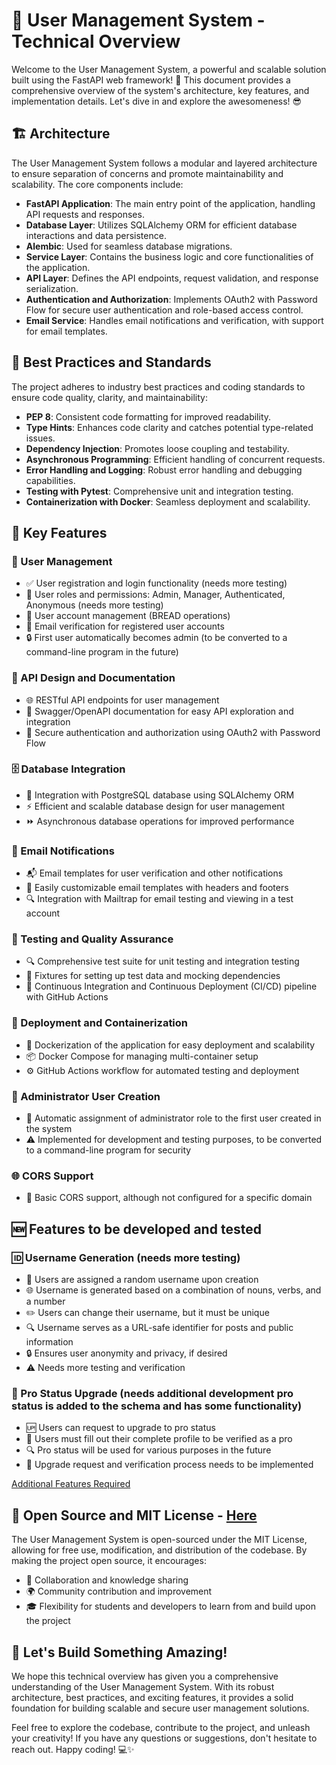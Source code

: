# 🚀 User Management System - Technical Overview

Welcome to the User Management System, a powerful and scalable solution built using the FastAPI web framework! 🌟 This document provides a comprehensive overview of the system's architecture, key features, and implementation details. Let's dive in and explore the awesomeness! 😎

## 🏗️ Architecture

The User Management System follows a modular and layered architecture to ensure separation of concerns and promote maintainability and scalability. The core components include:

- **FastAPI Application**: The main entry point of the application, handling API requests and responses.
- **Database Layer**: Utilizes SQLAlchemy ORM for efficient database interactions and data persistence.
- **Alembic**: Used for seamless database migrations.
- **Service Layer**: Contains the business logic and core functionalities of the application.
- **API Layer**: Defines the API endpoints, request validation, and response serialization.
- **Authentication and Authorization**: Implements OAuth2 with Password Flow for secure user authentication and role-based access control.
- **Email Service**: Handles email notifications and verification, with support for email templates.

## 💪 Best Practices and Standards

The project adheres to industry best practices and coding standards to ensure code quality, clarity, and maintainability:

- **PEP 8**: Consistent code formatting for improved readability.
- **Type Hints**: Enhances code clarity and catches potential type-related issues.
- **Dependency Injection**: Promotes loose coupling and testability.
- **Asynchronous Programming**: Efficient handling of concurrent requests.
- **Error Handling and Logging**: Robust error handling and debugging capabilities.
- **Testing with Pytest**: Comprehensive unit and integration testing.
- **Containerization with Docker**: Seamless deployment and scalability.

## 🌟 Key Features

### 👥 User Management

- ✅ User registration and login functionality (needs more testing)
- 🔑 User roles and permissions: Admin, Manager, Authenticated, Anonymous (needs more testing)
- 🍞 User account management (BREAD operations)
- 📧 Email verification for registered user accounts
- 🔒 First user automatically becomes admin (to be converted to a command-line program in the future)

### 📜 API Design and Documentation

- 🌐 RESTful API endpoints for user management
- 📝 Swagger/OpenAPI documentation for easy API exploration and integration
- 🔐 Secure authentication and authorization using OAuth2 with Password Flow

### 🗄️ Database Integration

- 🐘 Integration with PostgreSQL database using SQLAlchemy ORM
- ⚡ Efficient and scalable database design for user management
- ⏩ Asynchronous database operations for improved performance

### 📧 Email Notifications

- 📬 Email templates for user verification and other notifications
- 🎨 Easily customizable email templates with headers and footers
- 🔍 Integration with Mailtrap for email testing and viewing in a test account

### 🧪 Testing and Quality Assurance

- 🔍 Comprehensive test suite for unit testing and integration testing
- 🔧 Fixtures for setting up test data and mocking dependencies
- 🚀 Continuous Integration and Continuous Deployment (CI/CD) pipeline with GitHub Actions

### 🚀 Deployment and Containerization

- 🐳 Dockerization of the application for easy deployment and scalability
- 📦 Docker Compose for managing multi-container setup
- ⚙️ GitHub Actions workflow for automated testing and deployment

### 🔐 Administrator User Creation

- 🔑 Automatic assignment of administrator role to the first user created in the system
- ⚠️ Implemented for development and testing purposes, to be converted to a command-line program for security

### 🌐 CORS Support

- 🔀 Basic CORS support, although not configured for a specific domain

## 🆕 Features to be developed and tested

### 🆔 Username Generation (needs more testing)

- 🔀 Users are assigned a random username upon creation
- 🌐 Username is generated based on a combination of nouns, verbs, and a number
- ✏️ Users can change their username, but it must be unique
- 🔍 Username serves as a URL-safe identifier for posts and public information
- 🔒 Ensures user anonymity and privacy, if desired
- ⚠️ Needs more testing and verification

### 🌟 Pro Status Upgrade (needs additional development pro status is added to the schema and has some functionality)

- 🆙 Users can request to upgrade to pro status
- 📝 Users must fill out their complete profile to be verified as a pro
- 🔍 Pro status will be used for various purposes in the future
- 🔐 Upgrade request and verification process needs to be implemented

[Additional Features Required](features.md)

## 📜 Open Source and MIT License - [Here](https://github.com/kaw393939/user_management/blob/main/license.txt)

The User Management System is open-sourced under the MIT License, allowing for free use, modification, and distribution of the codebase. By making the project open source, it encourages:

- 🤝 Collaboration and knowledge sharing
- 🌍 Community contribution and improvement
- 🎓 Flexibility for students and developers to learn from and build upon the project

## 🚀 Let's Build Something Amazing!

We hope this technical overview has given you a comprehensive understanding of the User Management System. With its robust architecture, best practices, and exciting features, it provides a solid foundation for building scalable and secure user management solutions.

Feel free to explore the codebase, contribute to the project, and unleash your creativity! If you have any questions or suggestions, don't hesitate to reach out. Happy coding! 💻✨